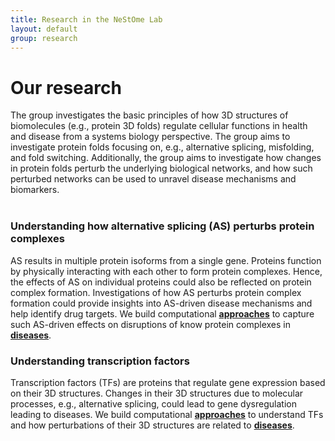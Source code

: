 ```yaml
---
title: Research in the NeStOme Lab
layout: default
group: research
---
```


<div class="row">

# Our research
The group investigates the basic principles of how 3D structures of biomolecules (e.g., protein 3D folds) regulate cellular functions in health and disease from a systems biology perspective. The group aims to investigate protein folds focusing on, e.g., alternative splicing, misfolding, and fold switching. Additionally, the group aims to investigate how changes in protein folds perturb the underlying biological networks, and how such perturbed networks can be used to unravel disease mechanisms and biomarkers.
<br>
<br>

</div>

<div class="row">


<div class="col-md-10 order-md-1">

### Understanding how alternative splicing (AS) perturbs protein complexes

AS results in multiple protein isoforms from a single gene.
Proteins function by physically interacting with each other to form protein complexes.
Hence, the effects of AS on individual proteins could also be reflected on protein complex formation.
Investigations of how AS perturbs protein complex formation could provide insights into AS-driven disease mechanisms and help identify drug targets.
We build computational [**approaches**](https://github.com/lieboldj/EEIpred) to capture such AS-driven effects on disruptions of know protein complexes in [**diseases**](https://github.com/KhaliqueN/Cancer_prognostic_EEIs).

</div>



<div class="col-md-10 order-md-1">

### Understanding transcription factors

Transcription factors (TFs) are proteins that regulate gene expression based on their 3D structures.
Changes in their 3D structures due to molecular processes, e.g., alternative splicing, could lead to gene dysregulation leading to diseases. We build computational [**approaches**](https://github.com/lieboldj/StrucTFactor) to understand TFs and how perturbations of their 3D structures are related to [**diseases**]().

</div>

<div class="col-md-3 order-md-2 align-self-center">
<!-- <img class="img-fluid" src="/static/img/pub/2017_biel.jpg" alt="qFit"> -->
<!-- <a href="http://www.ucsf.edu"><img class="inline-block navb-icon" src="/static/img/ucsf_logo_white.svg" alt="University of California, San Francisco (UCSF) logo"></a> -->

</div>

</div>
